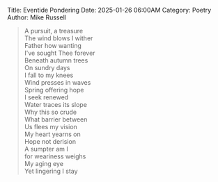 Title: Eventide Pondering
Date: 2025-01-26 06:00AM
Category: Poetry
Author: Mike Russell

> A pursuit, a treasure<br>
The wind blows I wither<br>
Father how wanting<br>
I've sought Thee forever<br>
Beneath autumn trees<br>
On sundry days<br>
I fall to my knees<br>
Wind presses in waves<br>
Spring offering hope<br>
I seek renewed<br>
Water traces its slope<br>
Why this so crude<br>
What barrier between<br>
Us flees my vision<br>
My heart yearns on<br>
Hope not derision<br>
A sumpter am I<br>
for weariness weighs<br>
My aging eye<br>
Yet lingering I stay
